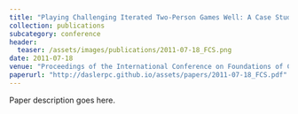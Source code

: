 ```yaml
---
title: "Playing Challenging Iterated Two-Person Games Well: A Case Study on the Iterated Traveler's Dilemma"
collection: publications
subcategory: conference
header: 
  teaser: /assets/images/publications/2011-07-18_FCS.png
date: 2011-07-18
venue: "Proceedings of the International Conference on Foundations of Computer Science (FCS)"
paperurl: "http://daslerpc.github.io/assets/papers/2011-07-18_FCS.pdf"
---
```


Paper description goes here.